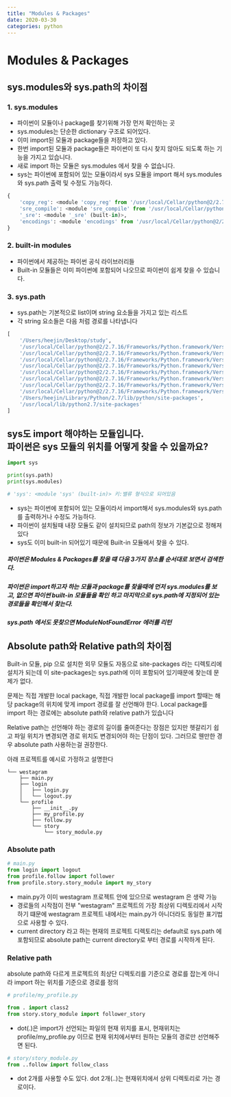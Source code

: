 ```yaml
---
title: "Modules & Packages"
date: 2020-03-30
categories: python
---
```


# Modules & Packages


## sys.modules와 sys.path의 차이점

### 1. sys.modules
- 파이썬이 모듈이나 package를 찾기위해 가장 먼저 확인하는 곳
- sys.modules는 단순한 dictionary 구조로 되어있다.
- 이미 import된 모듈과 package들을 저장하고 있다.
- 한번 import된 모듈과 package들은 파이썬이 또 다시 찾지 않아도 되도록 하는 기능을 가지고 있습니다.
- 새로 import 하는 모듈은 sys.modules 에서 찾을 수 없습니다.
- sys는 파이썬에 포함되어 있는 모듈이라서 sys 모듈을 import 해서 sys.modules와 sys.path 출력 및 수정도 가능하다.

```python
{
    'copy_reg': <module 'copy_reg' from '/usr/local/Cellar/python@2/2.7.16/Frameworks/Python.framework/Versions/2.7/lib/python2.7/copy_reg.pyc'>, 
    'sre_compile': <module 'sre_compile' from '/usr/local/Cellar/python@2/2.7.16/Frameworks/Python.framework/Versions/2.7/lib/python2.7/sre_compile.pyc'>, 
    '_sre': <module '_sre' (built-in)>, 
    'encodings': <module 'encodings' from '/usr/local/Cellar/python@2/2.7.16/Frameworks/Python.framework/Versions/2.7/lib/python2.7/encodings/__init__.pyc'>, 
}
```

### 2. built-in modules
- 파이썬에서 제공하는 파이썬 공식 라이브러리들
- Built-in 모듈들은 이미 파이썬에 포함되어 나오므로 파이썬이 쉽게 찾을 수 있습니다.

### 3. sys.path
- sys.path는 기본적으로 list이며 string 요소들을 가지고 있는 리스트
- 각 string 요소들은 다음 처럼 경로를 나타냅니다
```python
[
    '/Users/heejin/Desktop/study', 
    '/usr/local/Cellar/python@2/2.7.16/Frameworks/Python.framework/Versions/2.7/lib/python27.zip', 
    '/usr/local/Cellar/python@2/2.7.16/Frameworks/Python.framework/Versions/2.7/lib/python2.7', 
    '/usr/local/Cellar/python@2/2.7.16/Frameworks/Python.framework/Versions/2.7/lib/python2.7/plat-darwin', 
    '/usr/local/Cellar/python@2/2.7.16/Frameworks/Python.framework/Versions/2.7/lib/python2.7/plat-mac', 
    '/usr/local/Cellar/python@2/2.7.16/Frameworks/Python.framework/Versions/2.7/lib/python2.7/plat-mac/lib-scriptpackages', 
    '/usr/local/Cellar/python@2/2.7.16/Frameworks/Python.framework/Versions/2.7/lib/python2.7/lib-tk', 
    '/usr/local/Cellar/python@2/2.7.16/Frameworks/Python.framework/Versions/2.7/lib/python2.7/lib-old', 
    '/usr/local/Cellar/python@2/2.7.16/Frameworks/Python.framework/Versions/2.7/lib/python2.7/lib-dynload', 
    '/Users/heejin/Library/Python/2.7/lib/python/site-packages', 
    '/usr/local/lib/python2.7/site-packages'
]
```

## sys도 import 해야하는 모듈입니다. <br> 파이썬은 sys 모듈의 위치를 어떻게 찾을 수 있을까요?

```python
import sys

print(sys.path)
print(sys.modules)

# 'sys': <module 'sys' (built-in)> 키:밸류 형식으로 되어있음
```
- sys는 파이썬에 포함되어 있는 모듈이라서 import해서 sys.modules와 sys.path를 출력하거나 수정도 가능하다.
- 파이썬이 설치될때 내장 모듈도 같이 설치되므로 path의 정보가 기본값으로 정해져 있다
- sys도 이미 built-in 되어있기 때문에 Built-in 모듈에서 찾을 수 있다.
<h5> 파이썬은 Modules & Packages를 찾을 떄 다음 3가지 장소를 순서대로 보면서 검색한다.</h5>
<h5> 파이썬은 import하고자 하는 모듈과 package를 찾을때에 먼저 sys.modules를 보고, 없으면 파이썬 built-in 모듈들을 확인 하고 마지막으로 sys.path에 지정되어 있는 경로들을 확인해서 찾는다.</h5>
<h5> sys.path 에서도 못찾으면 ModuleNotFoundError 에러를 리턴</h5>

## Absolute path와 Relative path의 차이점
Built-in 모듈, pip 으로 설치한 외무 모듈도 자동으로 site-packages 라는 디렉토리에 설치가 되는데 이 site-packages는 sys.path에 이미 포함되어 있기때문에 찾는데 문제가 없다.

문제는 직접 개발한 local package, 직접 개발한 local package를 import 할때는 해당 package의 위치에 맞게 import 경로를 잘 선언해야 한다.  Local package를 import 하는 경로에는 absolute path와 relative path가 있습니다

Relative path는 선언해야 하는 경로의 길이를 줄여준다는 장점은 있지만 헷갈리기 쉽고 파일 위치가 변경되면 경로 위치도 변경되어야 하는 단점이 있다. 그러므로 웬만한 경우 absolute path 사용하는걸 권장한다.

아래 프로젝트를 예시로 가정하고 설명한다

```
└── westagram
    ├── main.py
    ├── login
    │   ├── login.py
    │   └── logout.py
    └── profile
        ├── __init__.py
        ├── my_profile.py
        ├── follow.py
        └── story
            └── story_module.py
```

### Absolute path

```python
# main.py
from login import logout
from profile.follow import follower
from profile.story.story_module import my_story
```
- main.py가 이미 westagram 프로젝트 안에 있으므로 westagram 은 생략 가능
- 경로들의 시작점이 전부 "westagram" 프로젝트의 가장 최상위 디렉토리에서 시작하기 떄문에 westagram 프로젝트 내에서는 main.py가 아니더라도 동일한 표기법으로 사용할 수 있다.
- current directory 라고 하는 현재의 프로젝트 디렉토리는 default로 sys.path 에 포함되므로 absolute path는 current directory로 부터 경로를 시작하게 된다.


### Relative path
absolute path와 다르게 프로젝트의 최상단 디렉토리를 기준으로 경로를 잡는게 아니라 import 하는 위치를 기준으로 경로를 정의

```python
# profile/my_profile.py

from . import class2
from story.story_module import follower_story
```
- dot(.)은 import가 선언되는 파일의 현재 위치를 표시, 현재위치는 profile/my_profile.py 이므로 현재 위치에서부터 원하는 모듈의 경로만 선언해주면 된다.

```python
# story/story_module.py
from ..follow import follow_class
```
- dot 2개를 사용할 수도 있다. dot 2개(..)는 현재위치에서 상위 디렉토리로 가는 경로이다.